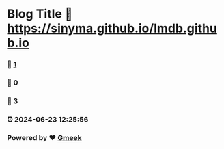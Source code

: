 # Blog Title :link: https://sinyma.github.io/lmdb.github.io 
### :page_facing_up: [1](https://sinyma.github.io/lmdb.github.io/tag.html) 
### :speech_balloon: 0 
### :hibiscus: 3 
### :alarm_clock: 2024-06-23 12:25:56 
### Powered by :heart: [Gmeek](https://github.com/Meekdai/Gmeek)
